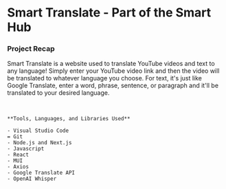 # Smart Translate - Part of the Smart Hub


### Project Recap

Smart Translate is a website used to translate YouTube videos and text to any language! Simply enter your YouTube video link and then the video will be 
translated to whatever language you choose. For text, it's just like Google Translate, enter a word, phrase, sentence, or paragraph and it'll be translated
to your desired language. 

<br>

```
**Tools, Languages, and Libraries Used**

- Visual Studio Code
= Git
- Node.js and Next.js
- Javascript
- React
- MUI
- Axios
- Google Translate API
- OpenAI Whisper
```
